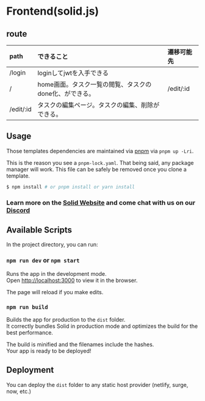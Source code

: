 # Frontend(solid.js)

## route
| path      | できること                                             | 遷移可能先 |
| :-------- | :----------------------------------------------------- | :--------- |
| /login    | loginしてjwtを入手できる                               |            |
| /         | home画面。タスク一覧の閲覧、タスクのdone化、ができる。 | /edit/:id  |
| /edit/:id | タスクの編集ページ。タスクの編集、削除ができる。       |            |
## Usage

Those templates dependencies are maintained via [pnpm](https://pnpm.io) via `pnpm up -Lri`.

This is the reason you see a `pnpm-lock.yaml`. That being said, any package manager will work. This file can be safely be removed once you clone a template.

```bash
$ npm install # or pnpm install or yarn install
```

### Learn more on the [Solid Website](https://solidjs.com) and come chat with us on our [Discord](https://discord.com/invite/solidjs)

## Available Scripts

In the project directory, you can run:

### `npm run dev` or `npm start`

Runs the app in the development mode.<br>
Open [http://localhost:3000](http://localhost:3000) to view it in the browser.

The page will reload if you make edits.<br>

### `npm run build`

Builds the app for production to the `dist` folder.<br>
It correctly bundles Solid in production mode and optimizes the build for the best performance.

The build is minified and the filenames include the hashes.<br>
Your app is ready to be deployed!

## Deployment

You can deploy the `dist` folder to any static host provider (netlify, surge, now, etc.)
